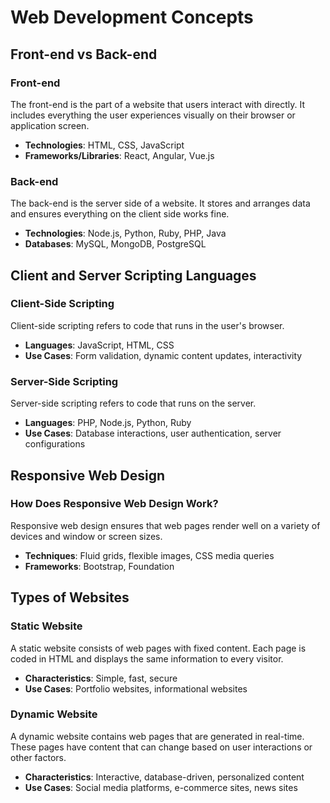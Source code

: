 # Web Development Concepts

## Front-end vs Back-end

### Front-end
The front-end is the part of a website that users interact with directly. It includes everything the user experiences visually on their browser or application screen.
- **Technologies**: HTML, CSS, JavaScript
- **Frameworks/Libraries**: React, Angular, Vue.js

### Back-end
The back-end is the server side of a website. It stores and arranges data and ensures everything on the client side works fine.
- **Technologies**: Node.js, Python, Ruby, PHP, Java
- **Databases**: MySQL, MongoDB, PostgreSQL

## Client and Server Scripting Languages

### Client-Side Scripting
Client-side scripting refers to code that runs in the user's browser.
- **Languages**: JavaScript, HTML, CSS
- **Use Cases**: Form validation, dynamic content updates, interactivity

### Server-Side Scripting
Server-side scripting refers to code that runs on the server.
- **Languages**: PHP, Node.js, Python, Ruby
- **Use Cases**: Database interactions, user authentication, server configurations

## Responsive Web Design

### How Does Responsive Web Design Work?
Responsive web design ensures that web pages render well on a variety of devices and window or screen sizes.
- **Techniques**: Fluid grids, flexible images, CSS media queries
- **Frameworks**: Bootstrap, Foundation

## Types of Websites

### Static Website
A static website consists of web pages with fixed content. Each page is coded in HTML and displays the same information to every visitor.
- **Characteristics**: Simple, fast, secure
- **Use Cases**: Portfolio websites, informational websites

### Dynamic Website
A dynamic website contains web pages that are generated in real-time. These pages have content that can change based on user interactions or other factors.
- **Characteristics**: Interactive, database-driven, personalized content
- **Use Cases**: Social media platforms, e-commerce sites, news sites

